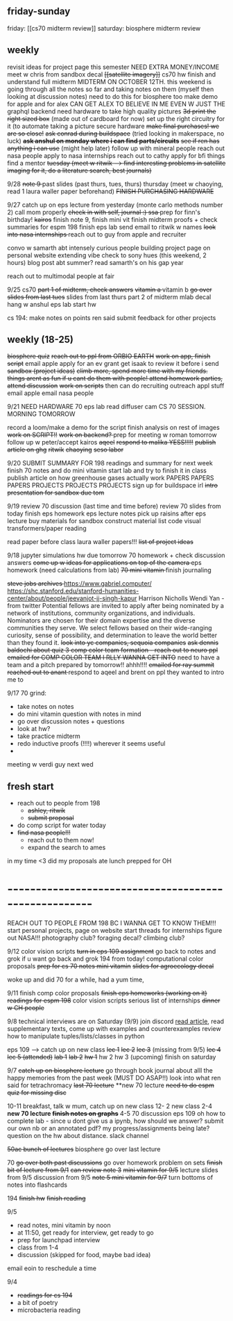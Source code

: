 
## friday-sunday
friday:
[[cs70 midterm review]]
saturday:
biosphere midterm review 
## weekly
revisit ideas for project page this semester
	NEED EXTRA MONEY/INCOME
meet w chris from sandbox decal
<s>[[satellite imagery]]</s>
cs70 hw
finish and understand full midterm
	MIDTERM ON OCTOBER 12TH. 
		this weekend is going through all the notes so far and taking notes on them (myself then looking at discussion notes)
		need to do this for biosphere too 
make demo for apple and for alex
	CAN GET ALEX TO BELIEVE IN ME EVEN W JUST THE 
	graphql backend
	need hardware to take high quality pictures
	<s>3d print the right sized box</s> (made out of cardboard for now)
	set up the right circuitry for it (to automate taking a picture
secure hardware
	<s>make final purchases! we are so close!</s>
	<s>ask conrad during buildspace</s> (tried looking in makerspace, no luck)
	<s>**ask anshul on monday where i can find parts/circuits**</s>
	<s>see if ren has anything i can use</s> (might help later)
follow up with mineral people
reach out nasa people
	apply to nasa internships
reach out to cathy 
apply for bfi things
find a mentor
<s>tuesday (meet w ritwik --> find interesting problems in satellite imaging for it, do a literature search, best journals)</s>

9/28
<s>note 9 </s>
past slides (past thurs, tues, thurs)
thursday (meet w chaoying, read 1 laura waller paper beforehand)
<s>FINISH PURCHASING HARDWARE </s>


9/27
catch up on eps lecture from yesterday (monte carlo methods number 2)
call mom properly
<s>check in with self, journal :) </s>
<s>ssa </s>
prep for finn's birthday!
<s>kairos</s>
finish note 9, finish mini vit
finish midterm proofs + check 
summaries for espm 198
finish eps lab
send email to ritwik w names
<s>look into nasa internships </s>
reach out to guy from apple and recruiter

convo w samarth abt intensely curious people
building project page on personal website
extending vibe check to sony hues (this weekend, 2 hours)
blog post abt summer? 
	read samarth's on his gap year

reach out to multimodal people at fair



9/25
cs70
		<s>part 1 of midterm, check answers</s>
		<s>vitamin a </s>
	vitamin b
	<s>go over slides from last tues</s>
	slides from last thurs
part 2 of midterm
mlab decal
hang w anshul
eps
	lab 
	start hw 

cs 194:
	make notes on points ren said
	submit feedback for other projects


## weekly (18-25)
<s>biosphere quiz</s>
<s>reach out to ppl from ORBIO EARTH</s>
<s>work on app, finish script</s> email apple
apply for an ev grant
	get isaak to review it before i send
<s>sandbox (project ideas)</s>
<s>climb more, spend more time with my friends. things arent as fun if u cant do them with people! </s> 
<s>attend homework parties, attend discussion</s>
<s>work on scripts</s>
then can do recruiting outreach appl stuff
	email apple
	email nasa people
	

9/21
NEED HARDWARE
70
eps lab
read diffuser cam
CS 70 SESSION. MORNING TOMORROW

record a loom/make a demo for the script
	finish analysis on rest of images
	<s>work on SCRIPT!!</s>
<s>work on backend? </s>
prep for meeting w roman tomorrow
follow up w peter/accept kairos
<s>aqeel</s>
<s>respond to malika YESS!!!!!</s>
<s>publish article on ghg</s>
<s>ritwik</s>
<s>chaoying</s>
<s>seso labor</s>



9/20
SUBMIT SUMMARY FOR 198
readings and summary for next week 
finish 70 notes and do mini vitamin
start lab and try to finish it in class
publish article on how greenhouse gases actually work 
PAPERS PAPERS PAPERS
PROJECTS PROJECTS PROJECTS
sign up for buildspace irl
<s>intro presentation for sandbox due tom</s>

9/19
review 70 discussion (last time and time before)
review 70 slides from today
finish eps homework 
eps lecture notes
pick up raisins after eps lecture 
buy materials for sandbox
	construct material list
code visual transformers/paper reading

read paper before class
laura waller papers!!!
<s>list of project ideas</s>


9/18
jupyter simulations hw due tomorrow
70 homework + check discussion answers
<s>come up w ideas for applications on top of the camera </s>
eps homework (need calculations from lab)
<s>70 mini vitamin </s>
finish journaling

<s>steve jobs archives </s>
	https://www.gabriel.computer/
	https://shc.stanford.edu/stanford-humanities-center/about/people/jeevanjot-jj-singh-kapur
	Harrison Nicholls
	Wendi Yan - from twitter
	Potential fellows are invited to apply after being nominated by a network of institutions, community organizations, and individuals. Nominators are chosen for their domain expertise and the diverse communities they serve. We select fellows based on their wide-ranging curiosity, sense of possibility, and determination to leave the world better than they found it.
<s>look into yc companies, sequoia companies</s>
<s>ask dennis baldochi about quiz 3 </s>
<s>comp color team formation - reach out to neuro ppl</s>
<s>emailed for COMP COLOR TEAM I RLLY WANNA GET INTO</s>
	need to have a team and a pitch prepared by tomorrow!! ahhh!!!!
<s>emailed for ray summit</s>
<s>reached out to anant </s>
respond to aqeel and brent on ppl they wanted to intro me to



9/17
70 grind:
- take notes on notes
- do mini vitamin question with notes in mind
- go over discussion notes + questions
- look at hw?
- take practice midterm
- redo inductive proofs (!!!!) wherever it seems useful
- 


meeting w verdi guy next wed
## fresh start
- reach out to people from 198 
	- <s>ashley, ritwik</s>
	- <s>submit proposal </s>
- do comp script for water today
- <s> find nasa people!!! </s>
	- reach out to them now! 
	- expand the search to ames

in my time <3
did my proposals
ate lunch
prepped for OH
# -----------------------------------------------------


REACH OUT TO PEOPLE FROM 198 BC I WANNA GET TO KNOW THEM!!!
start personal projects, page on website
start threads for internships
	figure out NASA!!!
photography club? foraging decal? climbing club?

9/12
color vision scripts
<s>turn in eps 109 assignment</s>
	go back to notes and grok if u want
go back and grok 194 from today! 
computational color proposals
<s>prep for cs 70 
	notes
	mini vitamin</s>
<s>slides for agroecology decal</s>

woke up and did 70 for a while, had a yum time, 

9/11
finish comp color proposals
<s>finish eps homeworks (working on it)</s>
<s>readings for espm 198</s>
color vision scripts
serious list of internships
<s>dinner w CH people</s>

9/8
technical interviews are on Saturday (9/9)
join discord
[read article]([https://drive.google.com/file/d/1lLKl8PB5uVtZ43YZhk1RW71NgG0QmXrj/view?usp=sharing](https://drive.google.com/file/d/1lLKl8PB5uVtZ43YZhk1RW71NgG0QmXrj/view?usp=sharing)), read supplementary texts, come up with examples and counterexamples
review how to manipulate tuples/lists/classes in python

eps 109 --> catch up on new class
	<s>lec 1</s>
	<s>lec 2</s>
	<s>lec 3</s> (missing from 9/5)
	<s>lec 4</s>
	<s>lec 5 (attended)</s>
	<s>lab 1</s>
	<s>lab 2</s>
	<s>hw 1</s>
	hw 2
	hw 3 (upcoming)
finish on saturday

9/7
<s>catch up on biosphere lecture</s>
go through book 
journal about alll the happy memories from the past week (MUST DO ASAP!!)
look into what ren said for tetrachromacy
<s>last 70 lecture</s>
**new 70 lecture
<s>need to do espm quiz for missing disc</s>


10-11 breakfast, talk w mum, catch up on new class
12- 2 new class
2-4
**new 70 lecture
<s>finish notes on graphs**</s>
4-5
70 discussion
eps 109
oh 
	how to complete lab - since u dont give us a ipynb, how should we answer? submit our own nb or an annotated pdf?
	my progress/assignments being late?
	question on the hw about distance. 
	slack channel





<s>50ac
	bunch of lectures</s>
biosphere
	go over last lecture

70 
		<s>go over both past discussions</s>
go over homework problem on sets
		<s>finish bit of lecture from 9/1</s>
		<s>can review note 3</s>
<s>mini vitamin for 9/5</s>
lecture slides from 9/5
discussion from 9/5
<s>note 5 </s>
<s>mini vitamin for 9/7</s>
turn bottoms of notes into flashcards

194
<s>finish hw</s>
<s>finish reading</s>

9/5
- read notes, mini vitamin by noon
- at 11:50, get ready for interview, get ready to go
- prep for launchpad interview 
- class from 1-4
- discussion (skipped for food, maybe bad idea)

email eoin to reschedule a time

9/4
- <s>readings for cs 194</s>
- a bit of poetry
- microbacteria reading

